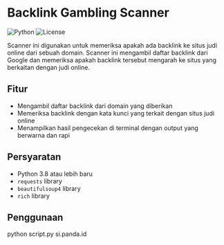 # Backlink Gambling Scanner

![Python](https://img.shields.io/badge/Python-3.8+-blue)
![License](https://img.shields.io/badge/License-MIT-green)

Scanner ini digunakan untuk memeriksa apakah ada backlink ke situs judi online dari sebuah domain. Scanner ini mengambil daftar backlink dari Google dan memeriksa apakah backlink tersebut mengarah ke situs yang berkaitan dengan judi online.

## Fitur

- Mengambil daftar backlink dari domain yang diberikan
- Memeriksa backlink dengan kata kunci yang terkait dengan situs judi online
- Menampilkan hasil pengecekan di terminal dengan output yang berwarna dan rapi

## Persyaratan

- Python 3.8 atau lebih baru
- `requests` library
- `beautifulsoup4` library
- `rich` library

## Penggunaan

python script.py si.panda.id
